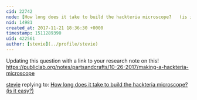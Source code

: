 ```yaml
---
cid: 22742
node: [How long does it take to build the hackteria microscope?   (is it easy?) ](../notes/kgradow1/09-30-2017/how-long-does-it-take-to-build-the-hackteria-microscope-is-it-easy)
nid: 14981
created_at: 2017-11-21 18:36:30 +0000
timestamp: 1511289390
uid: 422561
author: [stevie](../profile/stevie)
---
```


Updating this question with a link to your research note on this! https://publiclab.org/notes/partsandcrafts/10-26-2017/making-a-hackteria-microscope

[stevie](../profile/stevie) replying to: [How long does it take to build the hackteria microscope?   (is it easy?) ](../notes/kgradow1/09-30-2017/how-long-does-it-take-to-build-the-hackteria-microscope-is-it-easy)

